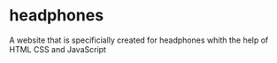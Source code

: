 # headphones
A website that is specificially created for headphones whith the help of HTML CSS  and JavaScript

